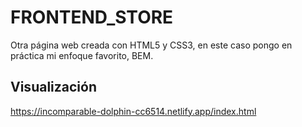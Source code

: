 # FRONTEND_STORE

Otra página web creada con HTML5 y CSS3, en este caso pongo en práctica mi enfoque favorito, BEM.

## Visualización

https://incomparable-dolphin-cc6514.netlify.app/index.html
